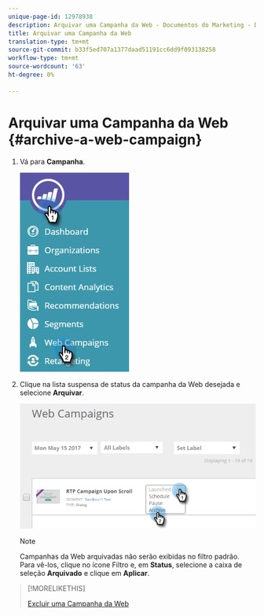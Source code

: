```yaml
---
unique-page-id: 12978938
description: Arquivar uma Campanha da Web - Documentos do Marketing - Documentação do produto
title: Arquivar uma Campanha da Web
translation-type: tm+mt
source-git-commit: b33f5ed707a1377daad51191cc6dd9f093138258
workflow-type: tm+mt
source-wordcount: '63'
ht-degree: 0%

---
```



# Arquivar uma Campanha da Web {#archive-a-web-campaign}

1. Vá para **Campanha**.

   ![](assets/one.jpg)

1. Clique na lista suspensa de status da campanha da Web desejada e selecione **Arquivar**.

   ![](assets/two-3.png)

   >[!NOTE]
   >
   >Campanhas da Web arquivadas não serão exibidas no filtro padrão. Para vê-los, clique no ícone Filtro e, em **Status**, selecione a caixa de seleção **Arquivado** e clique em **Aplicar**.

>[!MORELIKETHIS]
>
>[Excluir uma Campanha da Web](/help/marketo/product-docs/web-personalization/working-with-web-campaigns/delete-a-web-campaign.md)
